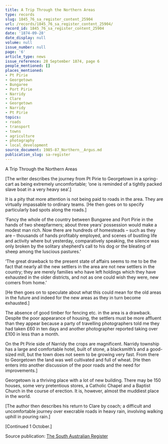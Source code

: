 ```yaml
---
title: A Trip Through the Northern Areas
type: records
slug: 1845_76_sa_register_content_25904
url: /records/1845_76_sa_register_content_25904/
record_id: 1845_76_sa_register_content_25904
date: '1874-09-28'
date_display: null
volume: null
issue_number: null
page: '6'
article_type: news
issue_reference: 28 September 1874, page 6
people_mentioned: []
places_mentioned:
- Pt Pirie
- Georgetown
- Bungaree
- Port Pirie
- Narridy
- Clare
- Georgetown
- Narridy
- Pt Pirie
topics:
- roads
- transport
- towns
- agriculture
- photography
- local_development
source_document: 1985-87_Northern__Argus.md
publication_slug: sa-register
---
```


A Trip Through the Northern Areas

[The writer describes the journey from Pt Pirie to Georgetown in a spring-cart as being extremely uncomfortable; ‘one is reminded of a tightly packed slave boat in a very heavy sea’.]

It is a pity that more attention is not being paid to roads in the area.  They are virtually impassable to ordinary teams.  [He then goes on to specify particularly bad spots along the roads.]

‘Fancy the whole of the country between Bungaree and Port Pirie in the hands of two sheepfarmers; about three years’ possession would make a modest man rich.  Now there are hundreds of homesteads – such as they are – thousands of hands profitably employed, and scenes of bustling life and activity where but yesterday, comparatively speaking,  the silence was only broken by the solitary shepherd’s call to his dog or the bleating of sheep among the luscious pastures.’

‘The great drawback to the present state of affairs seems to me to be the fact that nearly all the new settlers in the area are not new settlers in the country;  they are merely families who have left holdings which they have exhausted in the older districts, and not as one could wish they were, new comers from home.’

[He then goes on to speculate about what this could mean for the old areas in the future and indeed for the new areas as they in turn become exhausted.]

The absence of good timber for fencing etc. in the area is a drawback.  Despite the poor appearance of housing, the settlers must be more affluent than they appear because a party of travelling photographers told me they had taken £60 in ten days and another photographer reported taking over £100 in less than a month.

On the Pt Pirie side of Narridy the crops are magnificent.  Narridy township has a large and comfortable hotel, built of stone, a blacksmith’s and a good-sized mill, but the town does not seem to be growing very fast.  From there to Georgetown the land was well cultivated and full of wheat.  [He then enters into another discussion of the poor roads and the need for improvements.]

Georgetown is a thriving place with a lot of new building.  There may be 150 houses, some very pretentious stores, a Catholic Chapel and a Baptist Church in the course of erection.  It is, however, almost the muddiest place in the world.

[The author then describes his return to Clare by coach; a difficult and uncomfortable journey over execrable roads in heavy rain, involving walking uphill in pouring rain.]

[Continued 1 October.]

Source publication: [The South Australian Register](/publications/sa-register/)
